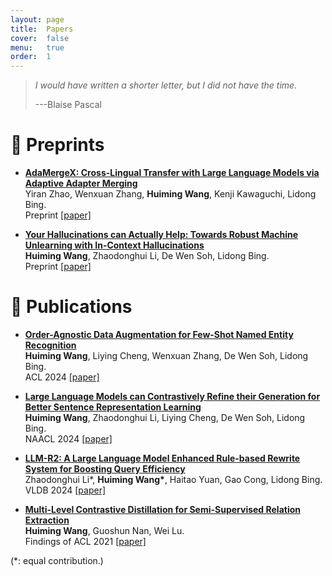 ```yaml
---
layout: page
title:  Papers
cover:  false
menu:   true
order:  1
---
```


> _I would have written a shorter letter, but I did not have the time._
>
> ---Blaise Pascal

📝 Preprints
======
- **<ins>AdaMergeX: Cross-Lingual Transfer with Large Language Models via Adaptive Adapter Merging</ins>**\
Yiran Zhao, Wenxuan Zhang, **Huiming Wang**, Kenji Kawaguchi, Lidong Bing.\
Preprint [\[paper\]](https://arxiv.org/pdf/2402.18913.pdf)

- **<ins>Your Hallucinations can Actually Help: Towards Robust Machine Unlearning with In-Context Hallucinations</ins>**\
**Huiming Wang**, Zhaodonghui Li, De Wen Soh, Lidong Bing.\
Preprint [\[paper\]](assets/img/Unlearning_EMNLP_2024.pdf)




📝 Publications
======
- **<ins>Order-Agnostic Data Augmentation for Few-Shot Named Entity Recognition</ins>**\
**Huiming Wang**, Liying Cheng, Wenxuan Zhang, De Wen Soh, Lidong Bing.\
ACL 2024 [\[paper\]](assets/img/ACL2024_Order_Agnostic_Data_Augmentation_for_Few_Shot_Named_Entity_Recognition.pdf)

- **<ins>Large Language Models can Contrastively Refine their Generation for Better Sentence Representation Learning</ins>**\
**Huiming Wang**, Zhaodonghui Li, Liying Cheng, De Wen Soh, Lidong Bing.\
NAACL 2024 [\[paper\]](https://arxiv.org/abs/2310.10962)

- **<ins>LLM-R2: A Large Language Model Enhanced Rule-based Rewrite System for Boosting Query Efficiency</ins>**\
Zhaodonghui Li\*, **Huiming Wang\***, Haitao Yuan, Gao Cong, Lidong Bing.\
VLDB 2024 [\[paper\]](assets/img/2024VLDB_LLM-R2.pdf)

- **<ins>Multi-Level Contrastive Distillation for Semi-Supervised Relation Extraction</ins>**\
**Huiming Wang**, Guoshun Nan, Wei Lu.\
Findings of ACL 2021 [\[paper\]](assets/img/ACL2021_SemiRE.pdf)

(\*: equal contribution.)
